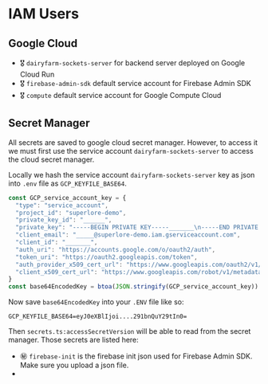 # IAM Users

## Google Cloud
- 🎖 `dairyfarm-sockets-server` for backend server deployed on Google Cloud Run
- 🎖 `firebase-admin-sdk` default service account for Firebase Admin SDK
- 🎖 `compute` default service account for Google Compute Cloud

## Secret Manager
All secrets are saved to google cloud secret manager. However, to access it we must first use the service account `dairyfarm-sockets-server` to access the cloud secret manager.

Locally we hash the service account `dairyfarm-sockets-server` key as json into `.env` file as `GCP_KEYFILE_BASE64`.

```js
const GCP_service_account_key = {
  "type": "service_account",
  "project_id": "superlore-demo",
  "private_key_id": "______",
  "private_key": "-----BEGIN PRIVATE KEY-----_______\n-----END PRIVATE KEY-----\n",
  "client_email": "_____@superlore-demo.iam.gserviceaccount.com",
  "client_id": "_______",
  "auth_uri": "https://accounts.google.com/o/oauth2/auth",
  "token_uri": "https://oauth2.googleapis.com/token",
  "auth_provider_x509_cert_url": "https://www.googleapis.com/oauth2/v1/certs",
  "client_x509_cert_url": "https://www.googleapis.com/robot/v1/metadata/x509/_______%40superlore-demo.iam.gserviceaccount.com"
}
const base64EncodedKey = btoa(JSON.stringify(GCP_service_account_key))
```

Now save `base64EncodedKey` into your `.ENV` file like so:

```.env
GCP_KEYFILE_BASE64=eyJ0eXBlIjoi....291bnQuY29tIn0=
```

Then `secrets.ts:accessSecretVersion` will be able to read from the secret manager. Those secrets are listed here:

- ㊙️ `firebase-init` is the firebase init json used for Firebase Admin SDK. Make sure you upload a json file.
- 
